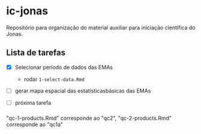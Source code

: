 # ic-jonas

Repositório para organização do material auxiliar para iniciação científica do Jonas.

## Lista de tarefas

- [x] Selecionar período de dados das EMAs
    - rodar `1-select-data.Rmd`

- [ ] gerar mapa espacial das estatísticasbásicas das EMAs

- [ ] próxima tarefa


#####

"qc-1-products.Rmd" corresponde ao "qc2", 
"qc-2-products.Rmd" corresponde ao "qc1a"
